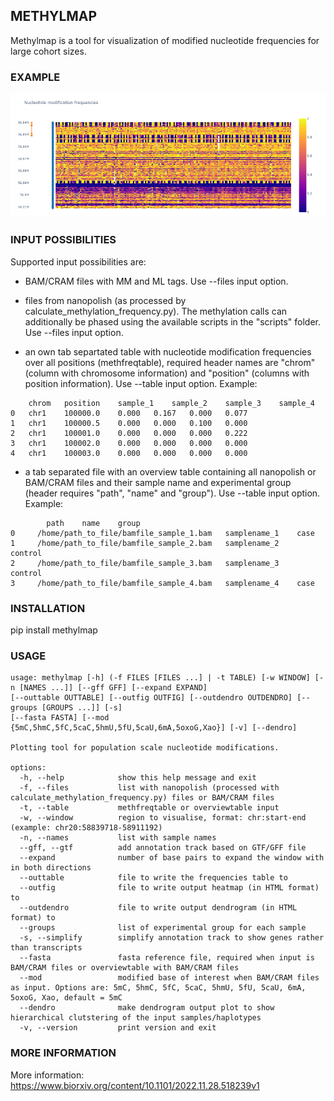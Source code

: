 ## METHYLMAP

Methylmap is a tool for visualization of modified nucleotide frequencies for large cohort sizes. 

### EXAMPLE
  
![GNAS](example/20221207125424.png)  

### INPUT POSSIBILITIES

Supported input possibilities are:

- BAM/CRAM files with MM and ML tags. Use --files input option.

- files from nanopolish (as processed by calculate_methylation_frequency.py). The methylation calls can additionally be phased using the available scripts in the "scripts" folder. Use --files input option.

- an own tab separtated table with nucleotide modification frequencies over all positions (methfreqtable), required header names are "chrom" (column with chromosome information) and "position" (columns with position information). Use --table input option. Example:
```
	chrom	position	sample_1	sample_2	sample_3	sample_4
0	chr1	100000.0	0.000	0.167	0.000	0.077
1	chr1	100000.5	0.000	0.000	0.100	0.000
2	chr1	100001.0	0.000	0.000	0.000	0.222
3	chr1	100002.0	0.000	0.000	0.000	0.000
4	chr1	100003.0	0.000	0.000	0.000	0.000
```

- a tab separated file with an overview table containing all nanopolish or BAM/CRAM files and their sample name and experimental group (header requires "path", "name" and "group"). Use --table input option. Example:
```
        path    name    group
0     /home/path_to_file/bamfile_sample_1.bam   samplename_1    case
1     /home/path_to_file/bamfile_sample_2.bam   samplename_2    control
2     /home/path_to_file/bamfile_sample_3.bam   samplename_3    control
3     /home/path_to_file/bamfile_sample_4.bam   samplename_4    case
````

### INSTALLATION

pip install methylmap

### USAGE

```
usage: methylmap [-h] (-f FILES [FILES ...] | -t TABLE) [-w WINDOW] [-n [NAMES ...]] [--gff GFF] [--expand EXPAND]
[--outtable OUTTABLE] [--outfig OUTFIG] [--outdendro OUTDENDRO] [--groups [GROUPS ...]] [-s]
[--fasta FASTA] [--mod {5mC,5hmC,5fC,5caC,5hmU,5fU,5caU,6mA,5oxoG,Xao}] [-v] [--dendro]

Plotting tool for population scale nucleotide modifications.

options:
  -h, --help            show this help message and exit
  -f, --files           list with nanopolish (processed with calculate_methylation_frequency.py) files or BAM/CRAM files
  -t, --table           methfreqtable or overviewtable input
  -w, --window          region to visualise, format: chr:start-end (example: chr20:58839718-58911192)
  -n, --names           list with sample names
  --gff, --gtf          add annotation track based on GTF/GFF file
  --expand              number of base pairs to expand the window with in both directions
  --outtable            file to write the frequencies table to
  --outfig              file to write output heatmap (in HTML format) to
  --outdendro           file to write output dendrogram (in HTML format) to 
  --groups              list of experimental group for each sample
  -s, --simplify        simplify annotation track to show genes rather than transcripts
  --fasta               fasta reference file, required when input is BAM/CRAM files or overviewtable with BAM/CRAM files
  --mod                 modified base of interest when BAM/CRAM files as input. Options are: 5mC, 5hmC, 5fC, 5caC, 5hmU, 5fU, 5caU, 6mA, 5oxoG, Xao, default = 5mC
  --dendro              make dendrogram output plot to show hierarchical clutstering of the input samples/haplotypes
  -v, --version         print version and exit
  ```

### MORE INFORMATION

More information: https://www.biorxiv.org/content/10.1101/2022.11.28.518239v1